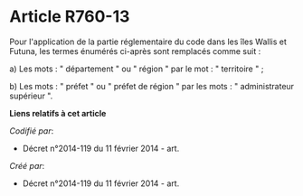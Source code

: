 # Article R760-13

Pour l'application de la partie réglementaire du code dans les îles Wallis et Futuna, les termes énumérés ci-après sont
remplacés comme suit :

a) Les mots : " département " ou " région " par le mot : " territoire " ;

b) Les mots : " préfet " ou " préfet de région " par les mots : " administrateur supérieur ".

**Liens relatifs à cet article**

_Codifié par_:

  - Décret n°2014-119 du 11 février 2014 - art.

_Créé par_:

  - Décret n°2014-119 du 11 février 2014 - art.
